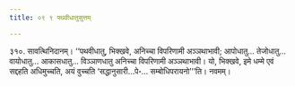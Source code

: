 ```yaml
---
title: ०९ ९ पथवीधातुसुत्तम्

---
```


३१०. सावत्थिनिदानम्। ‘‘पथवीधातु, भिक्खवे, अनिच्चा विपरिणामी अञ्ञथाभावी; आपोधातु… तेजोधातु… वायोधातु… आकासधातु… विञ्ञाणधातु अनिच्चा विपरिणामी अञ्ञथाभावी। यो, भिक्खवे, इमे धम्मे एवं सद्दहति अधिमुच्चति, अयं वुच्चति ‘सद्धानुसारी…पे॰… सम्बोधिपरायनो’’’ति। नवमम्।  

